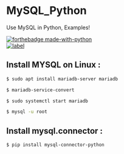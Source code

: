 # MySQL_Python
Use MySQL in Python, Examples!  
  
[![forthebadge made-with-python](https://ForTheBadge.com/images/badges/made-with-python.svg)](https://www.python.org/)  
[![label](https://img.shields.io/badge/author-AmirZoyber-orange)](https://www.youtube.com/channel/UCQuvYvdrmJ0S2Mwweactvkw)  

## Install MYSQL on Linux :
```bash
$ sudo apt install mariadb-server mariadb
```
```bash
$ mariadb-service-convert
```
```bash
$ sudo systemctl start mariadb
```
```bash
$ mysql -u root
```

## Install mysql.connector :
```bash
$ pip install mysql-connector-python
```
